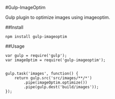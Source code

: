 #Gulp-ImageOptim

Gulp plugin to optimize images using imageoptim.


##Install

```
npm install gulp-imageoptim
```


##Usage

```
var gulp = require('gulp');
var imageOptim = require('gulp-imageoptim');


gulp.task('images', function() {
    return gulp.src('src/images/**/*')
        .pipe(imageOptim.optimize())
        .pipe(gulp.dest('build/images'));
});
```
